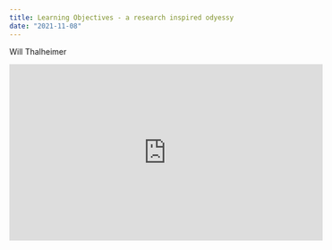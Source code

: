```yaml
---
title: Learning Objectives - a research inspired odyessy
date: "2021-11-08"
---
```


Will Thalheimer

<iframe width="560" height="315" src="https://www.youtube.com/embed/PRX1RwxybCs" title="YouTube video player" frameborder="0" allow="accelerometer; autoplay; clipboard-write; encrypted-media; gyroscope; picture-in-picture" allowfullscreen></iframe>